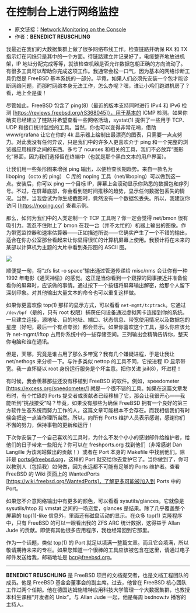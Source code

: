 # 在控制台上进行网络监控

- 原文链接：[Network Monitoring on the Console](https://freebsdfoundation.org/wp-content/uploads/2021/01/Practical-Ports.pdf)
- 作者：**BENEDICT REUSCHLING**

我最近在我们的大数据集群上做了很多网络布线工作。检查链路并确保 RX 和 TX 指示灯在闪烁只是其中的一个方面。待链路建立并记录好了，电缆整齐地放进机架，IP 地址分配完成等等，就该检查机器是否允许数据包朝正确的方向流动了。有很多工具可以帮助你完成这项工作。我通常会松一口气，因为基本的网络诊断工具仍然是 FreeBSD 基本系统的一部分。毕竟，如果人们必须先安装一个包才能诊断网络问题，而那时网络本身无法工作，怎么办呢？嘿，谁让小鸡们跑进机房了？看，地上全是蛋！

尽管如此，FreeBSD 包含了 ping(8)（最近的版本支持同时进行 IPv4 和 IPv6 检测 [https://reviews.freebsd.org/rS368045]），用于基本的 ICMP 检测。如果你确实已经建立了链路并希望查看一些网络活动，systat(1) 提供了一些用于 TCP、UDP 和接口统计监控的工具。当然，你也可以变得非常花哨，借助 www/grafana 让它在你的 4k 显示器上绘制出最漂亮的图表，只需要一点点努力。对此我没有任何异议，只是我们中的许多人更喜欢介于 ping 和一个完整的浏览器应用程序之间的东西。多亏了 ncurses 和相关的工具，我们不必放弃“图形化”界面，因为我们选择留在终端中（也就是那个黑白文本的用户界面）。

让我们用一些条形图来增强 ping 输出，以便检查长期趋势。来自一款名为 liboping（octo 的 ping） C 库的 noping 工具（net/liboping）可以做到这一点。安装后，你可以 ping 一个目标 IP，屏幕上会滚动显示你熟悉的数据包和序列号。不过，在屏幕底部，你会看到随时间推移的趋势，显示任何数据包丢失的情况。当然，当我尝试为你生成截图时，竟然没有一个数据包丢失。所以，我建议你访问 [https://noping.cc/] 查看示例。

那么，如何为我们中的人类定制一个 TCP 工具呢？你一定会觉得 net/bmon 很有吸引力。我忍不住附上了 bmon 在我一台（并不太忙的）机器上输出的图像。作为带宽监控器和速率估算器——正如描述所说——它确实产生了一个不错的输出，适合在你办公室那台看起来让你显得很忙的计算机屏幕上使用。我预计将在未来的某部以计算机为主题的大片中看到条形图的 ASCII 图。

![](https://github.com/user-attachments/assets/61f8a411-bc7a-432a-9815-c42a8d8468da)

顺便提一句，将“zfs list -o space”输出通过管道传递给 misc/nms 会让你有一种 1992 年电影《通天神偷》的感觉。这正是当你看到一个窥探的同事接近并准备偷看你的屏幕时，应该做的事情。通过按下一个按钮将屏幕输出解密，给那个人留下深刻印象。对其他输出大量文本的命令也可以重复这样做。

如果你更喜欢像 top(1) 那样的显示方式，可以看看 `net-mgmt/tcptrack`。它通过 `/dev/bpf`（是的，只有 root 权限）捕获任何设备通过虚拟网卡连接到你的系统。一旦建立连接，源地址、目的地址、端口、状态信息、带宽使用情况以及数据包的星座（好吧，最后一个有点夸张）都会显示。如果你喜欢这个工具，那么你应该允许 net-mgmt/iftop 占用你系统中的一些存储空间。三列输出会精确告诉你，整天你电脑和谁在通讯。

但是，天哪，究竟是谁占用了那么多带宽？我有几个嫌疑进程，于是让我让 net/nethogs 来分析一下。与许多类似 nettop 的工具不同，它按进程 ID 显示带宽。我一直怀疑以 root 身份运行服务是个坏主意。把你关进 jail(8)，坏进程！

有时候，我会羡慕那些还没有移植到 FreeBSD 的软件。例如，speedometer [https://excess.org/speedometer/] 就是一个很不错的工具。如果在这篇文章发布时，有个忙碌的 Ports 提交者或贡献者已经移植了它，那会让我很开心——我能听到“挑战接受”吗？毕竟，如果没有那些为确保 FreeBSD 拥有一个良好的第三方软件生态系统而努力工作的人，这篇文章可能根本不会存在。而我相信我们有时候会把这一点当作理所当然。所以，向所有 Ports 维护人员表示感谢，感谢你们不懈的努力，保持事物的更新和运行！

下次你安装了一个自己喜欢的工具时，为什么不发个小小的感谢邮件给维护者，给他们的日子带来一些阳光？你可以在 freshports.org 找到他们（非常感谢 Dan Langille 为该网站做出的贡献！）或者在 Port 本身的 Makefile 中找到他们。除非是 ports@freebsd.org，这样的 Port 就交给你去爱护它了。当你做到了，你可以教别人（包括我）如何做，因为永远都不可能有足够的 Ports 维护者。查看 FreeBSD 的 Wiki 页面上的 WantedPorts [https://wiki.freebsd.org/WantedPorts]，了解更多可能被加入到 Ports 中的 Port。

如果您不介意网络输出中有更多的颜色，可以看看 sysutils/glances。它就像是 sysutils/htop 和 vmstat 之间的一场恋爱，glances 是结果。除了几乎覆盖整个屏幕的 top(1)-like 信息外，里面还有磁盘活动的显示。在众多 top(1) 克隆程序中，只有 FreeBSD 的可以一眼看出我的 ZFS ARC 统计数据，这得益于 Allan Jude 的贡献。即使有其他很多应用程序，我也经常回到它那里。

作为一个话题，类似 top(1) 的 Port 就足以填满一整篇文章。而且它会填满，所以敬请期待未来的专栏。如果您知道一个很棒的工具应该被包含在这里，请通过电子邮件发送给我，邮箱地址是 bcr@freebsd.org。

---

**BENEDICT REUSCHLING** 是 FreeBSD 项目的文档提交者，也是文档工程团队的成员。他是 FreeBSD 基金会董事会的副主席。过去，他曾在 FreeBSD 核心团队工作过两个任期。他在德国达姆施塔特应用科技大学管理一个大数据集群，也教授本科生课程“开发者的 Unix”。与 Allan Jude 一起，他是每周 bsdnow.tv 播客的主持人。
